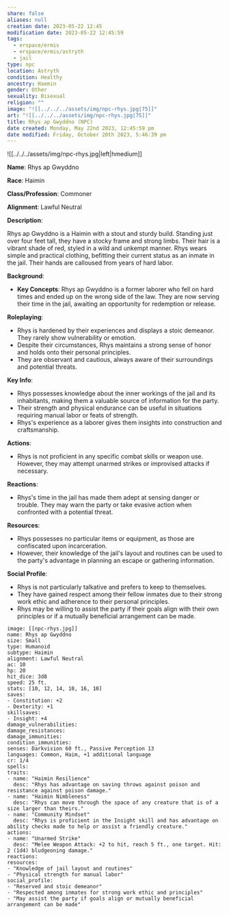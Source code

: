 ```yaml
---
share: false
aliases: null
creation date: 2023-05-22 12:45
modification date: 2023-05-22 12:45:59
tags:
  - erspace/ermis
  - erspace/ermis/astryth
  - jail
type: npc
location: Astryth
condition: Healthy
ancestry: Haemin
gender: Other
sexuality: Bisexual
religion: ""
image: "![[../../../assets/img/npc-rhys.jpg|75]]"
art: "![[../../../assets/img/npc-rhys.jpg|75]]"
title: Rhys ap Gwyddno (NPC)
date created: Monday, May 22nd 2023, 12:45:59 pm
date modified: Friday, October 20th 2023, 5:46:39 pm
---
```


![[../../../assets/img/npc-rhys.jpg|left|hmedium]]

**Name**: Rhys ap Gwyddno

**Race**: Haimin

**Class/Profession**: Commoner

**Alignment**: Lawful Neutral

**Description**:

Rhys ap Gwyddno is a Haimin with a stout and sturdy build. Standing just over four feet tall, they have a stocky frame and strong limbs. Their hair is a vibrant shade of red, styled in a wild and unkempt manner. Rhys wears simple and practical clothing, befitting their current status as an inmate in the jail. Their hands are calloused from years of hard labor.

**Background**:

- **Key Concepts**: Rhys ap Gwyddno is a former laborer who fell on hard times and ended up on the wrong side of the law. They are now serving their time in the jail, awaiting an opportunity for redemption or release.

**Roleplaying**:

- Rhys is hardened by their experiences and displays a stoic demeanor. They rarely show vulnerability or emotion.
- Despite their circumstances, Rhys maintains a strong sense of honor and holds onto their personal principles.
- They are observant and cautious, always aware of their surroundings and potential threats.

**Key Info**:

- Rhys possesses knowledge about the inner workings of the jail and its inhabitants, making them a valuable source of information for the party.
- Their strength and physical endurance can be useful in situations requiring manual labor or feats of strength.
- Rhys's experience as a laborer gives them insights into construction and craftsmanship.

**Actions**:

- Rhys is not proficient in any specific combat skills or weapon use. However, they may attempt unarmed strikes or improvised attacks if necessary.

**Reactions**:

- Rhys's time in the jail has made them adept at sensing danger or trouble. They may warn the party or take evasive action when confronted with a potential threat.

**Resources**:

- Rhys possesses no particular items or equipment, as those are confiscated upon incarceration.
- However, their knowledge of the jail's layout and routines can be used to the party's advantage in planning an escape or gathering information.

**Social Profile**:

- Rhys is not particularly talkative and prefers to keep to themselves.
- They have gained respect among their fellow inmates due to their strong work ethic and adherence to their personal principles.
- Rhys may be willing to assist the party if their goals align with their own principles or if a mutually beneficial arrangement can be made.

```statblock
image: [[npc-rhys.jpg]]
name: Rhys ap Gwyddno
size: Small
type: Humanoid
subtype: Haimin
alignment: Lawful Neutral
ac: 10
hp: 20
hit_dice: 3d8
speed: 25 ft.
stats: [10, 12, 14, 10, 16, 10]
saves:
- Constitution: +2
- Dexterity: +1
skillsaves:
- Insight: +4
damage_vulnerabilities:
damage_resistances:
damage_immunities:
condition_immunities:
senses: Darkvision 60 ft., Passive Perception 13
languages: Common, Haim, +1 additional language
cr: 1/4
spells:
traits:
- name: "Haimin Resilience"
  desc: "Rhys has advantage on saving throws against poison and resistance against poison damage."
- name: "Haimin Nimbleness"
  desc: "Rhys can move through the space of any creature that is of a size larger than theirs."
- name: "Community Mindset"
  desc: "Rhys is proficient in the Insight skill and has advantage on ability checks made to help or assist a friendly creature."
actions:
- name: "Unarmed Strike"
  desc: "Melee Weapon Attack: +2 to hit, reach 5 ft., one target. Hit: 2 (1d4) bludgeoning damage."
reactions:
resources:
- "Knowledge of jail layout and routines"
- "Physical strength for manual labor"
social_profile:
- "Reserved and stoic demeanor"
- "Respected among inmates for strong work ethic and principles"
- "May assist the party if goals align or mutually beneficial arrangement can be made"

```
